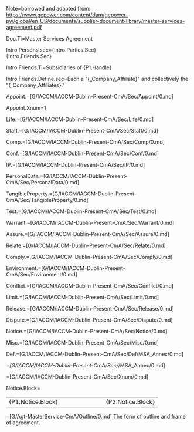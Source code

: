 Note=borrowed and adapted from:  <a href="https://www.gepower.com/content/dam/gepower-pw/global/en_US/documents/supplier-document-library/master-services-agreement.pdf">https://www.gepower.com/content/dam/gepower-pw/global/en_US/documents/supplier-document-library/master-services-agreement.pdf</a>

Doc.Ti=Master Services Agreement

Intro.Persons.sec={Intro.Parties.Sec}<br>{Intro.Friends.Sec}

Intro.Friends.Ti=Subsidiaries of {P1.Handle}

Intro.Friends.Define.sec=Each a "{_Company_Affiliate}" and collectively the "{_Company_Affiliates}."

Appoint.=[G/IACCM/IACCM-Dublin-Present-CmA/Sec/Appoint/0.md]

Appoint.Xnum=1

Life.=[G/IACCM/IACCM-Dublin-Present-CmA/Sec/Life/0.md]

Staff.=[G/IACCM/IACCM-Dublin-Present-CmA/Sec/Staff/0.md]

Comp.=[G/IACCM/IACCM-Dublin-Present-CmA/Sec/Comp/0.md]

Conf.=[G/IACCM/IACCM-Dublin-Present-CmA/Sec/Conf/0.md]

IP.=[G/IACCM/IACCM-Dublin-Present-CmA/Sec/IP/0.md]

PersonalData.=[G/IACCM/IACCM-Dublin-Present-CmA/Sec/PersonalData/0.md]

TangibleProperty.=[G/IACCM/IACCM-Dublin-Present-CmA/Sec/TangibleProperty/0.md]

Test.=[G/IACCM/IACCM-Dublin-Present-CmA/Sec/Test/0.md]

Warrant.=[G/IACCM/IACCM-Dublin-Present-CmA/Sec/Warrant/0.md]

Assure.=[G/IACCM/IACCM-Dublin-Present-CmA/Sec/Assure/0.md]

Relate.=[G/IACCM/IACCM-Dublin-Present-CmA/Sec/Relate/0.md]

Comply.=[G/IACCM/IACCM-Dublin-Present-CmA/Sec/Comply/0.md]

Environment.=[G/IACCM/IACCM-Dublin-Present-CmA/Sec/Environment/0.md]

Conflict.=[G/IACCM/IACCM-Dublin-Present-CmA/Sec/Conflict/0.md]

Limit.=[G/IACCM/IACCM-Dublin-Present-CmA/Sec/Limit/0.md]

Release.=[G/IACCM/IACCM-Dublin-Present-CmA/Sec/Release/0.md]

Dispute.=[G/IACCM/IACCM-Dublin-Present-CmA/Sec/Dispute/0.md]

Notice.=[G/IACCM/IACCM-Dublin-Present-CmA/Sec/Notice/0.md]

Misc.=[G/IACCM/IACCM-Dublin-Present-CmA/Sec/Misc/0.md]

Def.=[G/IACCM/IACCM-Dublin-Present-CmA/Sec/Def/MSA_Annex/0.md]

_=[G/IACCM/IACCM-Dublin-Present-CmA/Sec/_/MSA_Annex/0.md]

=[G/IACCM/IACCM-Dublin-Present-CmA/Sec/Xnum/0.md]

Notice.Block=<table><tbody><tr><td>{P1.Notice.Block}</td><td width="100"></td><td>{P2.Notice.Block}</td> </tr></tbody></table>

=[G/Agt-MasterService-CmA/Outline/0.md]  The form of outline and frame of agreement.